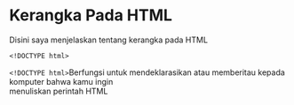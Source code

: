 # Kerangka Pada HTML
<p>Disini saya menjelaskan tentang kerangka pada HTML </p>

```
<!DOCTYPE html>
```
```<!DOCTYPE html>```Berfungsi untuk mendeklarasikan atau memberitau kepada komputer bahwa kamu ingin <br>
menuliskan perintah HTML 


